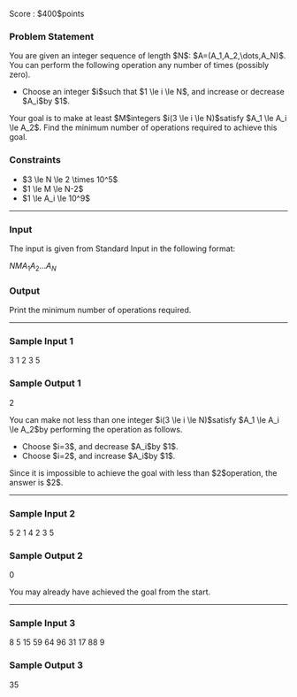 
<div>

<span>

<span>

<p>
Score : $400$points
</p>

<div>

<section>

### **Problem Statement**

<p>
You are given an integer sequence of length $N$: $A=(A_1,A_2,\dots,A_N)$. You can perform the following operation any number of times (possibly zero).
</p>

<ul>

<li>
Choose an integer $i$such that $1 \le i \le N$, and increase or decrease $A_i$by $1$.
</li>

</ul>

<p>
Your goal is to make at least $M$integers $i(3 \le i \le N)$satisfy $A_1 \le A_i \le A_2$. Find the minimum number of operations required to achieve this goal.
</p>

</section>

</div>

<div>

<section>

### **Constraints**

<ul>

<li>
$3 \le N \le 2 \times 10^5$
</li>

<li>
$1 \le M \le N-2$
</li>

<li>
$1 \le A_i \le 10^9$
</li>

</ul>

</section>

</div>

---

<div>

<div>

<section>

### **Input**

<p>
The input is given from Standard Input in the following format:
</p>

<div>

$N$$M$$A_1$$A_2$$\dots$$A_N$
</div>

</section>

</div>

<div>

<section>

### **Output**

<p>
Print the minimum number of operations required.
</p>

</section>

</div>

</div>

---

<div>

<section>

### **Sample Input 1**

<div>

3 1
2 3 5

</div>

</section>

</div>

<div>

<section>

### **Sample Output 1**

<div>

2

</div>

<p>
You can make not less than one integer $i(3 \le i \le N)$satisfy $A_1 \le A_i \le A_2$by performing the operation as follows.
</p>

<ul>

<li>
Choose $i=3$, and decrease $A_i$by $1$.
</li>

<li>
Choose $i=2$, and increase $A_i$by $1$.
</li>

</ul>

<p>
Since it is impossible to achieve the goal with less than $2$operation, the answer is $2$.
</p>

</section>

</div>

---

<div>

<section>

### **Sample Input 2**

<div>

5 2
1 4 2 3 5

</div>

</section>

</div>

<div>

<section>

### **Sample Output 2**

<div>

0

</div>

<p>
You may already have achieved the goal from the start.
</p>

</section>

</div>

---

<div>

<section>

### **Sample Input 3**

<div>

8 5
15 59 64 96 31 17 88 9

</div>

</section>

</div>

<div>

<section>

### **Sample Output 3**

<div>

35

</div>

</section>

</div>

</span>

</span>

</div>
